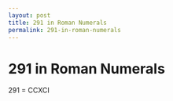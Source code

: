 ```yaml
---
layout: post
title: 291 in Roman Numerals
permalink: 291-in-roman-numerals
---
```


# 291 in Roman Numerals

291 = CCXCI

